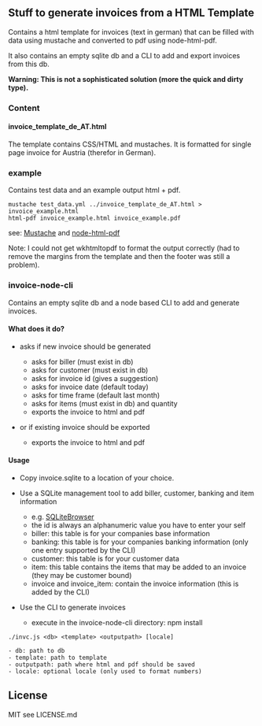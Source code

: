 ## Stuff to generate invoices from a HTML Template

Contains a html template for invoices (text in german) that can be filled with data using mustache
and converted to pdf using node-html-pdf.

It also contains an empty sqlite db and a CLI to add and export invoices from this db.

**Warning: This is not a sophisticated solution (more the quick and dirty type).**

### Content

#### invoice_template_de_AT.html

The template contains CSS/HTML and mustaches.
It is formatted for single page invoice for Austria (therefor in German).

### example

Contains test data and an example output html + pdf.

```
mustache test_data.yml ../invoice_template_de_AT.html > invoice_example.html
html-pdf invoice_example.html invoice_example.pdf
```

see: [Mustache](http://mustache.github.io/) and [node-html-pdf](https://github.com/marcbachmann/node-html-pdf)

Note: I could not get wkhtmltopdf to format the output correctly (had to remove the margins from the template and then the footer was still a problem).

### invoice-node-cli

Contains an empty sqlite db and a node based CLI to add and generate invoices.

#### What does it do?

- asks if new invoice should be generated
    - asks for biller (must exist in db)
    - asks for customer (must exist in db)
    - asks for invoice id (gives a suggestion)
    - asks for invoice date (default today)
    - asks for time frame (default last month)
    - asks for items (must exist in db) and quantity
    - exports the invoice to html and pdf

- or if existing invoice should be exported
    - exports the invoice to html and pdf

#### Usage

- Copy invoice.sqlite to a location of your choice.
- Use a SQLite management tool to add biller, customer, banking and item information
    - e.g. [SQLiteBrowser](http://sqlitebrowser.org/)
    - the id is always an alphanumeric value you have to enter your self
    - biller: this table is for your companies base information
    - banking: this table is for your companies banking information (only one entry supported by the CLI)
    - customer: this table is for your customer data
    - item: this table contains the items that may be added to an invoice (they may be customer bound)
    - invoice and invoice_item: contain the invoice information (this is added by the CLI)

- Use the CLI to generate invoices
    - execute in the invoice-node-cli directory: npm install
```
./invc.js <db> <template> <outputpath> [locale]
```
    - db: path to db
    - template: path to template
    - outputpath: path where html and pdf should be saved
    - locale: optional locale (only used to format numbers)

## License

MIT see LICENSE.md
